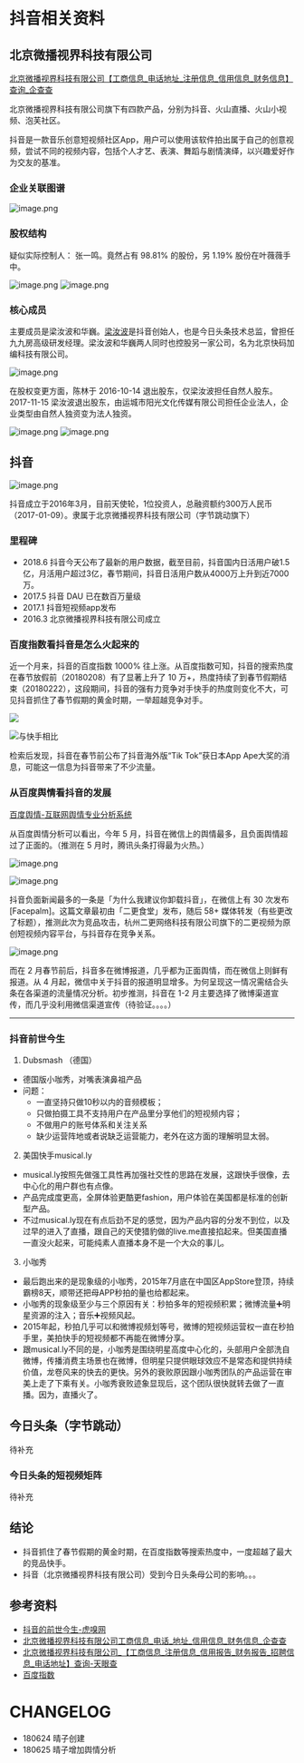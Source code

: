 # 抖音相关资料

## 北京微播视界科技有限公司

[北京微播视界科技有限公司【工商信息_电话地址_注册信息_信用信息_财务信息】查询_企查查](https://www.qichacha.com/firm_747d3a16e63342ba57c8771bde561a9e.html)

北京微播视界科技有限公司旗下有四款产品，分别为抖音、火山直播、火山小视频、泡芙社区。

抖音是一款音乐创意短视频社区App，用户可以使用该软件拍出属于自己的创意视频，尝试不同的视频内容，包括个人才艺、表演、舞蹈与剧情演绎，以兴趣爱好作为交友的基准。

### 企业关联图谱

![image.png](https://upload-images.jianshu.io/upload_images/7259374-8c0305cd948d3027.png?imageMogr2/auto-orient/strip%7CimageView2/2/w/1240)

### 股权结构

疑似实际控制人： 张一鸣。竟然占有 98.81% 的股份，另 1.19% 股份在叶薇薇手中。

![image.png](https://upload-images.jianshu.io/upload_images/7259374-b6943f09483f5f96.png?imageMogr2/auto-orient/strip%7CimageView2/2/w/1240)
![image.png](https://upload-images.jianshu.io/upload_images/7259374-44c9adc5985324cc.png?imageMogr2/auto-orient/strip%7CimageView2/2/w/1240)

### 核心成员

主要成员是梁汝波和华巍。[梁汝波](https://www.itjuzi.com/person/45863)是抖音创始人，也是今日头条技术总监，曾担任九九房高级研发经理。梁汝波和华巍两人同时也控股另一家公司，名为北京快码加编科技有限公司。

![image.png](https://upload-images.jianshu.io/upload_images/7259374-4b57d5089e85a5ab.png?imageMogr2/auto-orient/strip%7CimageView2/2/w/1240)

在股权变更方面，陈林于 2016-10-14 退出股东，仅梁汝波担任自然人股东。2017-11-15 梁汝波退出股东，由运城市阳光文化传媒有限公司担任企业法人，企业类型由自然人独资变为法人独资。

![image.png](https://upload-images.jianshu.io/upload_images/7259374-72642a7a2f6b9be4.png?imageMogr2/auto-orient/strip%7CimageView2/2/w/1240)
![image.png](https://upload-images.jianshu.io/upload_images/7259374-8ea707100ab0a309.png?imageMogr2/auto-orient/strip%7CimageView2/2/w/1240)

## 抖音

![image.png](https://upload-images.jianshu.io/upload_images/7259374-ff732a4f960fb39a.png?imageMogr2/auto-orient/strip%7CimageView2/2/w/1240)

抖音成立于2016年3月，目前天使轮，1位投资人，总融资额约300万人民币（2017-01-09）。隶属于北京微播视界科技有限公司（字节跳动旗下）

### 里程碑

- 2018.6 抖音今天公布了最新的用户数据，截至目前，抖音国内日活用户破1.5亿，月活用户超过3亿，春节期间，抖音日活用户数从4000万上升到近7000万。
- 2017.5 抖音 DAU 已在数百万量级
- 2017.1 抖音短视频app发布
- 2016.3 北京微播视界科技有限公司成立

### 百度指数看抖音是怎么火起来的

近一个月来，抖音的百度指数 1000% 往上涨。从百度指数可知，抖音的搜索热度在春节放假前（20180208）有了显著上升了 10 万+，热度持续了到春节假期结束（20180222），这段期间，抖音的强有力竞争对手快手的热度则变化不大，可见抖音抓住了春节假期的黄金时期，一举超越竞争对手。

 ![](https://upload-images.jianshu.io/upload_images/7259374-6905552789727c2f.png?imageMogr2/auto-orient/strip%7CimageView2/2/w/1240)

![与快手相比](https://upload-images.jianshu.io/upload_images/7259374-d127bdebd9e87c83.png?imageMogr2/auto-orient/strip%7CimageView2/2/w/1240)

检索后发现，抖音在春节前公布了抖音海外版“Tik Tok”获日本App Ape大奖的消息，可能这一信息为抖音带来了不少流量。

### 从百度舆情看抖音的发展

[百度舆情-互联网舆情专业分析系统](http://yuqing.baidu.com/saas/public/public?cate_id=&relate=1&type=neg&time=&timefrom=1522512000000&timeto=1525017600000&media=weixin&pro=&city=&county=&mediaText=%E5%85%A8%E9%83%A8%E5%BE%AE%E4%BF%A1#)

从百度舆情分析可以看出，今年 5 月，抖音在微信上的舆情最多，且负面舆情超过了正面的。（推测在 5 月时，腾讯头条打得最为火热。）

![image.png](https://upload-images.jianshu.io/upload_images/7259374-11f2691f9a298d45.png?imageMogr2/auto-orient/strip%7CimageView2/2/w/1240)

![image.png](https://upload-images.jianshu.io/upload_images/7259374-82b33d255e9c2fcf.png?imageMogr2/auto-orient/strip%7CimageView2/2/w/1240)

抖音负面新闻最多的一条是「为什么我建议你卸载抖音」，在微信上有 30 次发布[Facepalm]。这篇文章最初由「二更食堂」发布，随后 58+ 媒体转发（有些更改了标题），推测此次为竞品攻击，杭州二更网络科技有限公司旗下的二更视频为原创短视频内容平台，与抖音存在竞争关系。

![image.png](https://upload-images.jianshu.io/upload_images/7259374-8092ef2ecc72c191.png?imageMogr2/auto-orient/strip%7CimageView2/2/w/1240)

而在 2 月春节前后，抖音多在微博报道，几乎都为正面舆情，而在微信上则鲜有报道。从 4 月起，微信中关于抖音的报道明显增多。为何呈现这一情况需结合头条在各渠道的流量情况分析。初步推测，抖音在 1-2 月主要选择了微博渠道宣传，而几乎没利用微信渠道宣传（待验证。。。。）


------

### 抖音前世今生

1. Dubsmash （德国）

- 德国版小咖秀，对嘴表演鼻祖产品
- 问题：
   - 一直坚持只做10秒以内的音频模板；
   - 只做拍摄工具不支持用户在产品里分享他们的短视频内容；
   - 不做用户的账号体系和关注关系
   - 缺少运营阵地或者说缺乏运营能力，老外在这方面的理解明显太弱。

2. 美国快手musical.ly

- musical.ly按照先做强工具性再加强社交性的思路在发展，这跟快手很像，去中心化的用户群也有点像。
- 产品完成度更高，全屏体验更酷更fashion，用户体验在美国都是标准的创新型产品。
- 不过musical.ly现在有点后劲不足的感觉，因为产品内容的分发不到位，以及过早的进入了直播，跟自己的天使猎豹做的live.me直接掐起来。但美国直播一直没火起来，可能纯素人直播本身不是一个大众的事儿。

3. 小咖秀

- 最后跑出来的是现象级的小咖秀，2015年7月底在中国区AppStore登顶，持续霸榜8天，顺带还把母APP秒拍的量也给都起来。
- 小咖秀的现象级至少与三个原因有关：秒拍多年的短视频积累；微博流量➕明星资源的注入；音乐➕视频风起。
- 2015年起，秒拍几乎可以和微博视频划等号，微博的短视频运营权一直在秒拍手里，美拍快手的短视频都不再能在微博分享。
- 跟musical.ly不同的是，小咖秀是围绕明星高度中心化的，头部用户全部洗自微博，传播消费主场景也在微博，但明星只提供眼球效应不是常态和提供持续价值，龙卷风来的快去的更快。另外的衰败原因跟小咖秀团队的产品运营在审美上走了下乘有关。小咖秀衰败迹象显现后，这个团队很快就转去做了一直播。因为，直播火了。

## 今日头条（字节跳动）

待补充

### 今日头条的短视频矩阵

待补充

## 结论

- 抖音抓住了春节假期的黄金时期，在百度指数等搜索热度中，一度超越了最大的竞品快手。
- 抖音（北京微播视界科技有限公司）受到今日头条母公司的影响。。。

## 参考资料

- [抖音的前世今生-虎嗅网](https://www.huxiu.com/article/193450.html)
- [北京微播视界科技有限公司工商信息_电话_地址_信用信息_财务信息_企查查](https://www.qichacha.com/firm_747d3a16e63342ba57c8771bde561a9e.shtml)
- [北京微播视界科技有限公司_【工商信息_注册信息_信用报告_财务报告_招聘信息_电话地址】查询-天眼查](https://www.tianyancha.com/company/2350593501)
- [百度指数](https://zhishu.baidu.com/?tpl=trend&type=0&area=0&time=13&word=%B6%B6%D2%F4%2C%BF%EC%CA%D6)

# CHANGELOG

- 180624 晴子创建
- 180625 晴子增加舆情分析